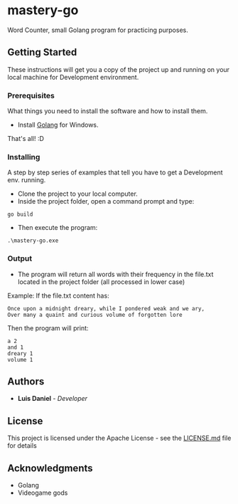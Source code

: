 # mastery-go
Word Counter, small Golang program for practicing purposes.

## Getting Started

These instructions will get you a copy of the project up and running on your local machine for Development environment.

### Prerequisites

What things you need to install the software and how to install them.

* Install [Golang](https://golang.org/) for Windows.

That's all! :D

### Installing

A step by step series of examples that tell you have to get a Development env. running.

* Clone the project to your local computer.
* Inside the project folder, open a command prompt and type:
```
go build
```
* Then execute the program:
```
.\mastery-go.exe
```

### Output

* The program will return all words with their frequency in the file.txt located in the project folder (all processed in lower case) 

Example:
If the file.txt content has:
```
Once upon a midnight dreary, while I pondered weak and we ary,
Over many a quaint and curious volume of forgotten lore
```
Then the program will print:
```
a 2
and 1
dreary 1
volume 1
```

## Authors

* **Luis Daniel** - *Developer*

## License

This project is licensed under the Apache License - see the [LICENSE.md](LICENSE) file for details

## Acknowledgments

* Golang
* Videogame gods
